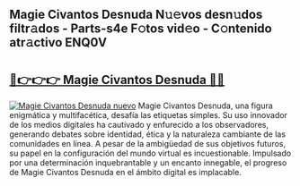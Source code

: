 ## Magie Civantos Desnuda N𝚞𝚎vos desn𝚞dos filtr𝚊dos - Parts-s4e F𝚘tos vid𝚎o - C𝚘ntenido atr𝚊ctivo ENQ0V

# <h2><a href="http://mbckny.tromn.icu/?c=Magie+Civantos+Desnuda">🔗👉👉👉 Magie Civantos Desnuda 🔗🔗</a></h2>

[![Magie Civantos Desnuda nuevo](https://i.imgur.com/pEAQMta.gif)](http://mbckny.tromn.icu/?c=Magie+Civantos+Desnuda)
Magie Civantos Desnuda, una figura enigmática y multifacética, desafía las etiquetas simples. Su uso innovador de los medios digitales ha cautivado y enfurecido a los observadores, generando debates sobre identidad, ética y la naturaleza cambiante de las comunidades en línea. A pesar de la ambigüedad de sus objetivos futuros, su papel en la configuración del mundo virtual es incuestionable. Impulsado por una determinación inquebrantable y un encanto innegable, el progreso de Magie Civantos Desnuda en el ámbito digital es implacable.
